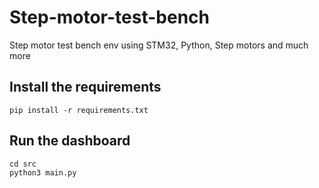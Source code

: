 # Step-motor-test-bench
Step motor test bench env using STM32, Python, Step motors and much more

## Install the requirements
    pip install -r requirements.txt

## Run the dashboard
    cd src
    python3 main.py